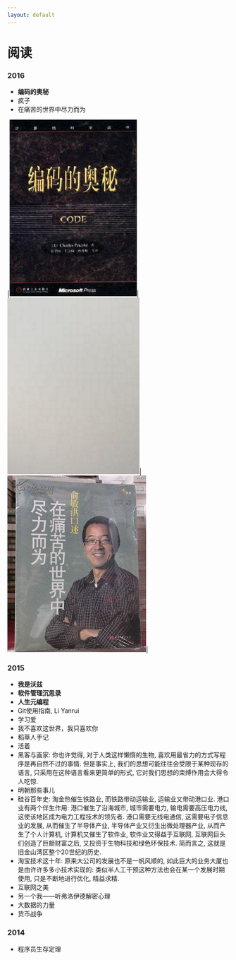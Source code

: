 ```yaml
---
layout: default
---
```


# 阅读

### 2016
+ **编码的奥秘**
+ 疯子
+ 在痛苦的世界中尽力而为

|![code](./code.jpg?raw=true)|![temp](./temp.jpg?raw=true)|![yuminhong](./try-your-best-in-the-hard-world.jpg?raw=true)|

### 2015
+ **我是沃兹**
+ **软件管理沉思录**
+ **人生元编程**
+ Git使用指南, Li Yanrui
+ 学习爱
+ 我不喜欢这世界，我只喜欢你
+ 稻草人手记
+ 活着
+ 黑客与画家: 你也许觉得, 对于人类这样懒惰的生物, 喜欢用最省力的方式写程序是再自然不过的事情. 但是事实上, 我们的思想可能往往会受限于某种现存的语言, 只采用在这种语言看来更简单的形式, 它对我们思想的束缚作用会大得令人吃惊.
+ 明朝那些事儿
+ 硅谷百年史: 淘金热催生铁路业, 而铁路带动运输业, 运输业又带动港口业. 港口业有两个伴生作用: 港口催生了沿海城市, 城市需要电力, 输电需要高压电力线, 这使该地区成为电力工程技术的领先者. 港口需要无线电通信, 这需要电子信息业的发展, 从而催生了半导体产业, 半导体产业又衍生出微处理器产业, 从而产生了个人计算机, 计算机又催生了软件业, 软件业又得益于互联网, 互联网巨头们创造了巨额财富之后, 又投资于生物科技和绿色环保技术. 简而言之, 这就是旧金山湾区整个20世纪的历史.
+ 淘宝技术这十年: 原来大公司的发展也不是一帆风顺的, 如此巨大的业务大厦也是由许许多多小技术实现的: 类似半人工干预这种方法也会在某一个发展时期使用, 只是不断地进行优化, 精益求精.
+ 互联网之美
+ 另一个我——听弗洛伊德解密心理
+ 大数据的力量
+ 货币战争

### 2014
+ 程序员生存定理
